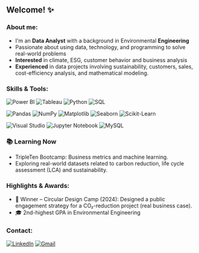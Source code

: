 ## Welcome! ✨

### About me:
- I'm an **Data Analyst** with a background in Environmental **Engineering**
- Passionate about using data, technology, and programming to solve real-world problems
- **Interested** in climate, ESG, customer behavior and business analysis
- **Experienced** in data projects involving sustainability, customers, sales, cost-efficiency analysis, and mathematical modeling.

### Skills & Tools:
![Power BI](https://img.shields.io/badge/Power%20BI-F2C811?style=for-the-badge&logo=power-bi&logoColor=black) ![Tableau](https://img.shields.io/badge/Tableau-E97627?style=for-the-badge&logo=tableau&logoColor=white) ![Python](https://img.shields.io/badge/Python-3776AB?style=for-the-badge&logo=python&logoColor=white) ![SQL](https://img.shields.io/badge/SQL-4479A1?style=for-the-badge&logo=postgresql&logoColor=white) 

![Pandas](https://img.shields.io/badge/Pandas-150458?style=for-the-badge&logo=pandas&logoColor=white) ![NumPy](https://img.shields.io/badge/NumPy-013243?style=for-the-badge&logo=numpy&logoColor=white) ![Matplotlib](https://img.shields.io/badge/Matplotlib-11557C?style=for-the-badge&logo=matplotlib&logoColor=white) ![Seaborn](https://img.shields.io/badge/Seaborn-3776AB?style=for-the-badge&logo=python&logoColor=white)  ![Scikit-Learn](https://img.shields.io/badge/Scikit--Learn-F7931E?style=for-the-badge&logo=scikit-learn&logoColor=white)

![Visual Studio](https://img.shields.io/badge/Visual%20Studio-5C2D91?style=for-the-badge&logo=visual-studio&logoColor=white) ![Jupyter Notebook](https://img.shields.io/badge/Jupyter-F37626?style=for-the-badge&logo=jupyter&logoColor=white)
![MySQL](https://img.shields.io/badge/MySQL-4479A1?style=for-the-badge&logo=mysql&logoColor=white)



### 📚 Learning Now
- TripleTen Bootcamp: Business metrics and machine learning.
- Exploring real-world datasets related to carbon reduction, life cycle assessment (LCA) and sustainability.

### **Highlights & Awards**: 
- 🥇 Winner – Circular Design Camp (2024): Designed a public engagement strategy for a CO₂-reduction project (real business case).
- 🎓 2nd-highest GPA in Environmental Engineering
 
### Contact:
[![LinkedIn](https://img.shields.io/badge/LinkedIn-0077B5?style=for-the-badge&logo=linkedin&logoColor=white)](https://www.linkedin.com/in/claradantas/) [![Gmail](https://img.shields.io/badge/Gmail-D14836?style=for-the-badge&logo=gmail&logoColor=white)](mailto:lealdclara@gmail.com)
